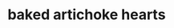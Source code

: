---
servings: 8 servings
notes:
directions: |-
  * Preheat oven to 325 degrees
  * Combine breadcrumbs, parsley, cheeses, herbs, and salt in a medium bowl and season with pepper
  * Brush oil inside a 9x13 baking dish or long shallow casserole
  * Spread artichoke hearts in a single layer in the dish
  * Sprinkle breadcrumb mixture over artichokes pushing it into cracks between hearts
  * Tap the bottom of the dish on the counter to settle the breadcrumb mixture
  * Whisk oil, lemon zest, and juice, and garlic in a small bowl
  * Drizzle dressing evenly over breadcrumb topping
  * Cover dish with parchment paper then tightly with foil and bake for 30 minutes
  * Increase temperature to 375 degrees, uncover dish, and bake until breadcrumbs are golden brown 20 to 25 minutes more
  * Serve immediately
ingredients: |-
  * 1 1⁄2 cups fresh breadcrumbs (italian or french bread crusts included)
  * 1⁄4 cup finely chopped fresh parsley
  * 2 ounces parmesan cheese (grated)
  * 2 ounces pecorino romano cheese (grated)
  * 1 tablespoon italian seasoning (or mixed dried herbs like thyme, oregano, savory, etc.)
  * 1 teaspoon coarse salt
  * fresh ground pepper
  * 3 (9 ounce) packages frozen artichoke hearts (thawed and drained)
  * 2⁄3 cup extra virgin olive oil (more to oil the baking dish)
  * 1 teaspoon finely grated lemon zest
  * 1⁄4 cup fresh lemon juice (about 2 lemons)
  * 2 garlic cloves minced (2 teaspoons)
rating: 4
ease: easy
category: side dish
subcategory: vegetable
href: 'https://www.food.com/recipe/roses-baked-artichoke-hearts-342139'
totalTime: 1hr 5 min
cookTime: 50 mins
prepTime: 15 mins
title: baked artichoke hearts
path: /baked-artichoke-hearts
---